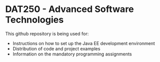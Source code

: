 # DAT250 - Advanced Software Technologies

This github repository is being used for:

* Instructions on how to set up the Java EE development environment 
* Distribution of code and project examples
* Information on the mandatory programming assignments 
